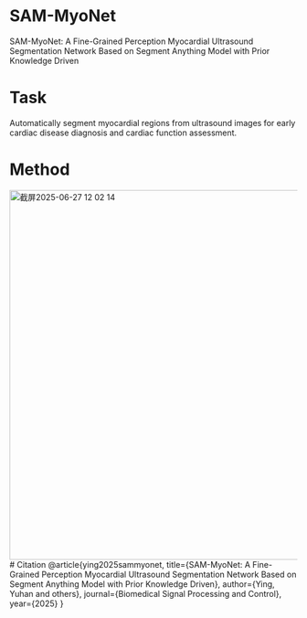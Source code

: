 # SAM-MyoNet
SAM-MyoNet: A Fine-Grained Perception Myocardial Ultrasound Segmentation Network Based on Segment Anything Model with Prior Knowledge Driven
# Task
Automatically segment myocardial regions from ultrasound images for early cardiac disease diagnosis and cardiac function assessment.
# Method
<img width="647" alt="截屏2025-06-27 12 02 14" src="https://github.com/user-attachments/assets/c250d841-33ee-4412-9724-535d2f91cc47" />
# Citation
@article{ying2025sammyonet,
  title={SAM-MyoNet: A Fine-Grained Perception Myocardial Ultrasound Segmentation Network Based on Segment Anything Model with Prior Knowledge Driven},
  author={Ying, Yuhan and others},
  journal={Biomedical Signal Processing and Control},
  year={2025}
}
